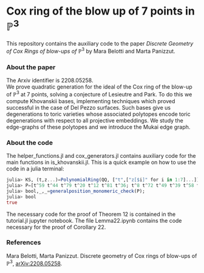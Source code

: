 # Cox ring of the blow up of $7$ points in $\mathbb{P}^3$
This repository contains the auxiliary code to the paper *Discrete Geometry of Cox Rings of blow-ups of* $\mathbb{P}^3$ by Mara Belotti and Marta Panizzut.

### About the paper
The Arxiv identifier is 2208.05258.  
We prove quadratic generation for the ideal of the Cox ring of
the blow-up of $\mathbb{P}^3$ at 7 points, solving a conjecture of Lesieutre and Park. 
To do this we compute Khovanskii bases, implementing techniques which proved successful in the case of Del Pezzo surfaces. 
Such bases give us degenerations to toric varieties whose associated polytopes encode toric degenerations with respect to all projective embeddings. 
We study the edge-graphs of these polytopes and we introduce the Mukai edge graph.


### About the code
The helper_functions.jl and cox_generators.jl contains auxiliary code for the main functions in is_khovanskii.jl.
This is a quick example on how to use the code in a julia terminal:

```julia
julia> KS, (t,z...)=PolynomialRing(QQ, ["t",["z[$i]" for i in 1:7]...]);
julia> P=[t^59 t^44 t^79 t^20 t^12 t^81 t^36; t^8 t^72 t^49 t^39 t^58 t^23 t^64; t^44 t^58 t^12 t^52 t^57 t^49 t^51; t^25 t^23 t^60 t^72 t^45 t^51 t^6];
julia> bool,_,_=generalposition_monomeric_check(P);
julia> bool
true

```
The necessary code for the proof of Theorem 12 is contained in the tutorial.jl jupyter notebook. The file Lemma22.ipynb contains the code necessary for the proof of Corollary 22.

### References
Mara Belotti, Marta Panizzut. Discrete geometry of Cox rings of blow-ups of $\mathbb{P}^3$, [arXiv:2208.05258](https://arxiv.org/abs/2208.05258).
